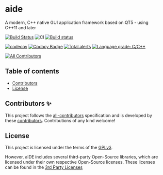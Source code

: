 # aide

A modern, C++ native GUI application framework based on QT5 - using C++11 and later

[![Build Status](https://travis-ci.com/mrpilot2/aide.svg?branch=develop)](https://travis-ci.com/mrpilot2/aide)
![CI](https://github.com/mrpilot2/aide/workflows/CI/badge.svg)
[![Build status](https://ci.appveyor.com/api/projects/status/7usircl30l5u4m88/branch/develop?svg=true)](https://ci.appveyor.com/project/mrpilot2/aide/branch/develop)

[![codecov](https://codecov.io/gh/mrpilot2/aide/branch/develop/graph/badge.svg)](https://codecov.io/gh/mrpilot2/aide)
[![Codacy Badge](https://api.codacy.com/project/badge/Grade/6f3c6536d8184f7baec9cc37e4bddaad)](https://app.codacy.com/manual/mrpilot2/aide?utm_source=github.com&utm_medium=referral&utm_content=mrpilot2/aide&utm_campaign=Badge_Grade_Settings)
[![Total alerts](https://img.shields.io/lgtm/alerts/g/mrpilot2/aide.svg?logo=lgtm&logoWidth=18)](https://lgtm.com/projects/g/mrpilot2/aide/alerts/)
[![Language grade: C/C++](https://img.shields.io/lgtm/grade/cpp/g/mrpilot2/aide.svg?logo=lgtm&logoWidth=18)](https://lgtm.com/projects/g/mrpilot2/aide/context:cpp)

<!-- ALL-CONTRIBUTORS-BADGE:START - Do not remove or modify this section -->
[![All Contributors](https://img.shields.io/badge/all_contributors-1-orange.svg?style=flat-square)](#contributors-)
<!-- ALL-CONTRIBUTORS-BADGE:END -->

## Table of contents

- [Contributors](#contributors)
- [License](#license)

## Contributors ✨

This project follows the [all-contributors](https://github.com/all-contributors/all-contributors) specification and is 
developed by these [contributors](https://github.com/mrpilot2/aide/blob/develop/Contributors.md).
Contributions of any kind welcome!

## License

This project is licensed under the terms of the [GPLv3](https://github.com/mrpilot2/aide/blob/develop/LICENSE).

However, aIDE includes several third-party Open-Source libraries, which are licensed under their own respective Open-Source licenses.
These licenses can be found in the [3rd Party Licenses](https://github.com/mrpilot2/aide/blob/develop/3rd-party-licenses.md)
